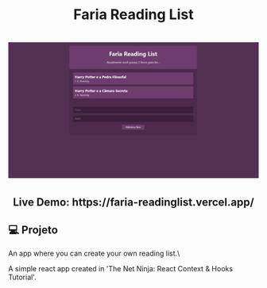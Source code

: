 <h1 align="center">Faria Reading List</h1>

<h1 align="center">
    <img alt="Faria ReadingList Homepage" title="Faria ReadingList Homepage" src="./homepage.png" width="700px"  />
</h1>

<h2 align="center">Live Demo: https://faria-readinglist.vercel.app/ </h2>

## 💻 Projeto

An app where you can create your own reading list.\

A simple react app created in 'The Net Ninja: React Context & Hooks Tutorial'.
